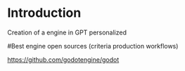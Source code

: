 # Introduction

Creation of a engine in GPT personalized

#Best engine open sources (criteria production workflows)

https://github.com/godotengine/godot


